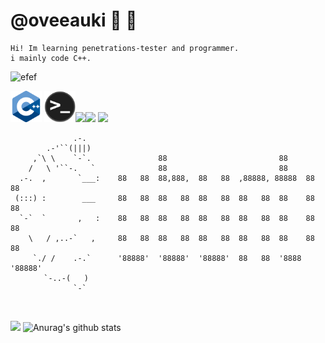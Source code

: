 # @oveeauki :penguin: :penguin:⠀⠀⠀
```
Hi! Im learning penetrations-tester and programmer.
i mainly code C++.
```
![efef](https://i.ibb.co/qNrjr3N/oveeauki.png)

<img src="https://raw.githubusercontent.com/github/explore/80688e429a7d4ef2fca1e82350fe8e3517d3494d/topics/cpp/cpp.png" width="50"> <img src="https://raw.githubusercontent.com/github/explore/80688e429a7d4ef2fca1e82350fe8e3517d3494d/topics/terminal/terminal.png" width="50"><img src="https://i.ibb.co/Hq3M5ft/zap.png" width=45><img src="https://camo.githubusercontent.com/a0749e18786e64dcf16e7fc424fb029de5cebadc/68747470733a2f2f63646e2e6a7364656c6976722e6e65742f6e706d2f73696d706c652d69636f6e734076332f69636f6e732f646973636f72642e737667" width=45> ![](https://komarev.com/ghpvc/?username=your-github-username&style=flat-square)


```
              .-.
        .-'``(|||)
     ,`\ \    `-`.               88                         88
    /   \ '``-.   `              88                         88
  .-.  ,       `___:    88   88  88,888,  88   88  ,88888, 88888  88   88
 (:::) :        ___     88   88  88   88  88   88  88   88  88    88   88
  `-`  `       ,   :    88   88  88   88  88   88  88   88  88    88   88
    \   / ,..-`   ,     88   88  88   88  88   88  88   88  88    88   88
     `./ /    .-.`      '88888'  '88888'  '88888'  88   88  '8888 '88888'
 ⠀⠀    `-..-(   )
              `-`

```
⠀
















<img src="https://thumbs.gfycat.com/ZigzagPiercingAphid-size_restricted.gif" width="323"> ![Anurag's github stats](https://github-readme-stats.vercel.app/api?username=oveeauki&show_icons=true&theme=radical)

                                                                            
